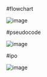 #flowchart




![image](https://github.com/user-attachments/assets/bb971c37-99c6-4361-87d1-f80f03af5c3d)





#pseudocode




![image](https://github.com/user-attachments/assets/d3732c0f-77ed-452c-a5ca-1b47f8eb3f11)





#ipo





![image](https://github.com/user-attachments/assets/5906661b-da53-4003-9351-c56d49f50362)
